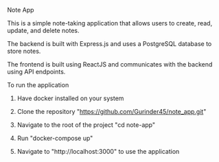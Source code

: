 Note App

This is a simple note-taking application that allows users to create, read, update, and delete notes.

The backend is built with Express.js and uses a PostgreSQL database to store notes. 

The frontend is built using ReactJS and communicates with the backend using API endpoints.

To run the application

1) Have docker installed on your system

2) Clone the repository "https://github.com/Gurinder45/note_app.git"

3) Navigate to the root of the project "cd note-app"

4) Run "docker-compose up"

5) Navigate to "http://localhost:3000" to use the application

